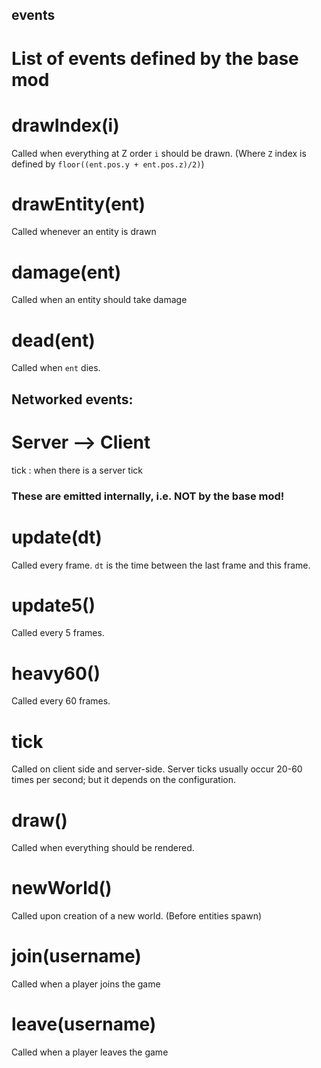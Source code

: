 

## events
List of events defined by the base mod
==========================================================



# drawIndex(i)
Called when everything at Z order `i` should be drawn.
(Where `Z` index is defined by `floor((ent.pos.y + ent.pos.z)/2)`)


# drawEntity(ent)
Called whenever an entity is drawn


# damage(ent)
Called when an entity should take damage


# dead(ent)
Called when `ent` dies.





## Networked events:

# Server --> Client
tick  :  when there is a server tick













### These are emitted internally, i.e. NOT by the base mod!




# update(dt)
Called every frame.
`dt` is the time between the last frame and this frame.


# update5()
Called every 5 frames.


# heavy60()
Called every 60 frames.


# tick
Called on client side and server-side.
Server ticks usually occur 20-60 times per second;
but it depends on the configuration.


# draw()
Called when everything should be rendered.


# newWorld()
Called upon creation of a new world.  (Before entities spawn)


# join(username)
Called when a player joins the game


# leave(username)
Called when a player leaves the game

